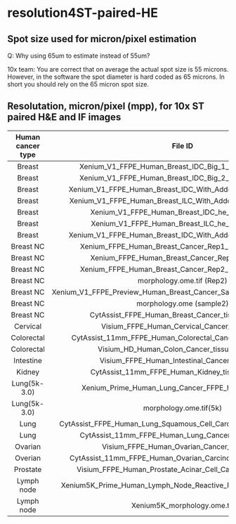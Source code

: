 # resolution4ST-paired-HE

## Spot size used for micron/pixel estimation
Q: Why using 65um to estimate instead of 55um?

10x team: You are correct that on average the actual spot size is 55 microns. However, in the software the spot diameter is hard coded as 65 microns. In short you should rely on the 65 micron spot size. 


## Resolutation, micron/pixel (mpp), for 10x ST paired H&E and IF images
|Human cancer type  |File ID     | H&E (mpp)    | H&E-estimated (mpp)|  IF (mpp)| Tissue source|
|:-----------------:|:-----------:|:------------:|:------------:|:------------:|:------------:|
|Breast             |Xenium_V1_FFPE_Human_Breast_IDC_Big_1_he_image.ome.tif|0.2125| NA |0.2125|
|Breast             |Xenium_V1_FFPE_Human_Breast_IDC_Big_2_he_image.ome.tif|0.2125| NA |0.2125|
|Breast             |Xenium_V1_FFPE_Human_Breast_IDC_With_Addon_he_image.ome.tif|0.2125| NA |0.2125|
|Breast             |Xenium_V1_FFPE_Human_Breast_ILC_With_Addon_he_image.ome.tif|0.2125| NA |0.2125|
|Breast             |Xenium_V1_FFPE_Human_Breast_IDC_he_image.ome.tif|0.2125| NA |0.2125|
|Breast             |Xenium_V1_FFPE_Human_Breast_ILC_he_image.ome.tif|0.2125| NA |0.2125|
|Breast             |Xenium_V1_FFPE_Human_Breast_IDC_With_Addon_he_image.ome.tif|0.2125 | NA|0.2125|
|Breast NC          |Xenium_FFPE_Human_Breast_Cancer_Rep1_he_image.ome.tif|0.3638|NA|NA|
|Breast NC          |Xenium_FFPE_Human_Breast_Cancer_Rep1_if_image.tif | NA | NA|0.2125|
|Breast NC          |Xenium_FFPE_Human_Breast_Cancer_Rep2_he_image.ome.tif|0.3638|NA|NA|
|Breast NC          |morphology.ome.tif (Rep2) | NA | NA | 0.2125|
|Breast NC          |Xenium_V1_FFPE_Preview_Human_Breast_Cancer_Sample_2_he_image.ome.tif|0.2740|NA|NA|
|Breast NC          |morphology.ome (sample2) |NA|NA | 0.2125|
|Breast NC          |CytAssist_FFPE_Human_Breast_Cancer_tissue_image.tif| 0.5476| TBD | NA|
|Cervical           |Visium_FFPE_Human_Cervical_Cancer_image.jpg | NA | 0.6925 | NA|
|Colorectal         |CytAssist_11mm_FFPE_Human_Colorectal_Cancer_tissue_image.tif | 0.2510 | 0.2510 | NA |
|Colorectal         |Visium_HD_Human_Colon_Cancer_tissue_image.btf | 0.2738 | TBD |NA|
|Intestine          |Visium_FFPE_Human_Intestinal_Cancer_image.jpg | NA | 0.6928| NA|
|Kidney             |CytAssist_11mm_FFPE_Human_Kidney_tissue_image.tif |0.2738 | 0.2966 | NA |
|Lung(5k-3.0)       |Xenium_Prime_Human_Lung_Cancer_FFPE_he_image.ome.tif |0.2738 | NA | NA| 
|Lung(5k-3.0)       |morphology.ome.tif(5k) |NA|NA|0.2125|
|Lung               |CytAssist_FFPE_Human_Lung_Squamous_Cell_Carcinoma_tissue_image.tif | 0.2740 | 0.2538 | NA|
|Lung               |CytAssist_11mm_FFPE_Human_Lung_Cancer_tissue_image.tif | 0.2738 | 0.2965 | NA|
|Ovarian            |Visium_FFPE_Human_Ovarian_Cancer_image.jpg | NA | 0.6926 | NA |
|Overian            |CytAssist_11mm_FFPE_Human_Ovarian_Carcinoma_tissue_image.tif | 0.2740 | 0.2967 | NA|
|Prostate           |Visium_FFPE_Human_Prostate_Acinar_Cell_Carcinoma_image.tif | TBD | 0.3445 | NA|
|Lymph node         |Xenium5K_Prime_Human_Lymph_Node_Reactive_FFPE_he_image.ome.tif | 0.2738 | NA | NA|
|Lymph node         |Xenium5K_morphology.ome.tif | NA | NA | 0.2125|
